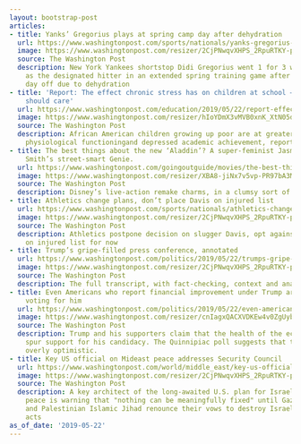 ```yaml
---
layout: bootstrap-post
articles:
- title: Yanks’ Gregorius plays at spring camp day after dehydration
  url: https://www.washingtonpost.com/sports/nationals/yanks-gregorius-plays-at-spring-camp-day-after-dehydration/2019/05/22/3bbf9ac2-7cb8-11e9-b1f3-b233fe5811ef_story.html
  image: https://www.washingtonpost.com/resizer/2CjPNwqvXHPS_2RpuRTKY-p3eVo=/1484x0/www.washingtonpost.com/pb/resources/img/twp-social-share.png
  source: The Washington Post
  description: New York Yankees shortstop Didi Gregorius went 1 for 3 with a walk
    as the designated hitter in an extended spring training game after taking one
    day off due to dehydration
- title: 'Report: The effect chronic stress has on children at school — and why policymakers
    should care'
  url: https://www.washingtonpost.com/education/2019/05/22/report-effect-chronic-stress-has-children-school-why-policymakers-should-care/
  image: https://www.washingtonpost.com/resizer/hIoYDmX3vMVB0xnK_XtN05dwlBM=/1484x0/arc-anglerfish-washpost-prod-washpost.s3.amazonaws.com/public/XKQ6IIRUUUI6TA3V4POPNNUFLA.jpg
  source: The Washington Post
  description: African American children growing up poor are at greater risk of disrupted
    physiological functioningand depressed academic achievement, report says.
- title: The best things about the new ‘Aladdin’? A super-feminist Jasmine, and Will
    Smith’s street-smart Genie.
  url: https://www.washingtonpost.com/goingoutguide/movies/the-best-things-about-the-new-aladdin-a-super-feminist-jasmine-and-will-smiths-street-smart-genie/2019/05/22/6dc9aa44-7989-11e9-b3f5-5673edf2d127_story.html
  image: https://www.washingtonpost.com/resizer/XBA8-jiNx7v5vp-PR97bA3MyhSY=/1484x0/arc-anglerfish-washpost-prod-washpost.s3.amazonaws.com/public/ZNQP6VDAXMI6TP5NG2T6WNWLMA.jpg
  source: The Washington Post
  description: Disney’s live-action remake charms, in a clumsy sort of way.
- title: Athletics change plans, don’t place Davis on injured list
  url: https://www.washingtonpost.com/sports/nationals/athletics-change-plans-dont-place-davis-on-injured-list/2019/05/22/fbcc9fca-7cb5-11e9-b1f3-b233fe5811ef_story.html
  image: https://www.washingtonpost.com/resizer/2CjPNwqvXHPS_2RpuRTKY-p3eVo=/1484x0/www.washingtonpost.com/pb/resources/img/twp-social-share.png
  source: The Washington Post
  description: Athletics postpone decision on slugger Davis, opt against placing him
    on injured list for now
- title: Trump’s gripe-filled press conference, annotated
  url: https://www.washingtonpost.com/politics/2019/05/22/trumps-gripe-filled-press-conference-annotated/
  image: https://www.washingtonpost.com/resizer/2CjPNwqvXHPS_2RpuRTKY-p3eVo=/1484x0/www.washingtonpost.com/pb/resources/img/twp-social-share.png
  source: The Washington Post
  description: The full transcript, with fact-checking, context and analysis.
- title: Even Americans who report financial improvement under Trump are split on
    voting for him
  url: https://www.washingtonpost.com/politics/2019/05/22/even-americans-who-report-financial-improvement-under-trump-are-split-voting-him/
  image: https://www.washingtonpost.com/resizer/cnIagxQACXVDKEw4v0ZgUybFyZw=/1484x0/arc-anglerfish-washpost-prod-washpost.s3.amazonaws.com/public/ZDBICKTYXII6TJ57ZCSDXBHOGE.jpg
  source: The Washington Post
  description: Trump and his supporters claim that the health of the economy will
    spur support for his candidacy. The Quinnipiac poll suggests that this may be
    overly optimistic.
- title: Key US official on Mideast peace addresses Security Council
  url: https://www.washingtonpost.com/world/middle_east/key-us-official-on-mideast-peace-addresses-security-council/2019/05/22/1fcfcc9e-7cb1-11e9-b1f3-b233fe5811ef_story.html
  image: https://www.washingtonpost.com/resizer/2CjPNwqvXHPS_2RpuRTKY-p3eVo=/1484x0/www.washingtonpost.com/pb/resources/img/twp-social-share.png
  source: The Washington Post
  description: A key architect of the long-awaited U.S. plan for Israeli-Palestinian
    peace is warning that "nothing can be meaningfully fixed" until Gaza's Hamas rulers
    and Palestinian Islamic Jihad renounce their vows to destroy Israel and stop violent
    acts
as_of_date: '2019-05-22'
---
```


